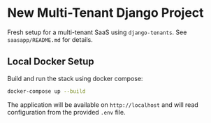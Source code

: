 # New Multi-Tenant Django Project

Fresh setup for a multi-tenant SaaS using `django-tenants`.
See `saasapp/README.md` for details.

## Local Docker Setup

Build and run the stack using docker compose:

```bash
docker-compose up --build
```

The application will be available on `http://localhost` and will read
configuration from the provided `.env` file.
